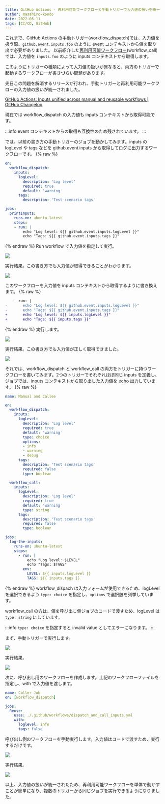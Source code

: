 ```yaml
---
title: GitHub Actions - 再利用可能ワークフローと手動トリガーで入力値の扱いを統一
author: masahiro-kondo
date: 2022-06-11
tags: [CI/CD, GitHub]
---
```


これまで、GitHub Actions の手動トリガー(workflow_dispatch)では、入力値を扱う際、`github.event.inputs.foo` のように event コンテキストから値を取り出す必要がありました。
以前紹介した[再利用可能ワークフロー](/blogs/2022/03/08/github-actions-reuse-workflows/)(workflow_call)では、入力値を `inputs.foo` のように inputs コンテキストから取得します。

このようにトリガーの種類によって入力値の扱いが異なると、両方のトリガーで起動するワークフローが書きづらい問題があります。

先日この問題を解消するリリースが行われ、手動トリガーと再利用可能ワークフローの入力値の扱いが統一されました。

[GitHub Actions&#058; Inputs unified across manual and reusable workflows | GitHub Changelog](https://github.blog/changelog/2022-06-10-github-actions-inputs-unified-across-manual-and-reusable-workflows/)

現在では workflow_dispatch の入力値も inputs コンテキストから取得可能です。

:::info
event コンテキストからの取得も互換性のため残されています。
:::

では、以前の書き方の手動トリガーのジョブを動かしてみます。inputs の logLevel や tags などを github.event.inputs から取得してログに出力するワークフローです。
{% raw %}
```yaml
on: 
  workflow_dispatch:
    inputs:
      logLevel:
        description: 'Log level'     
        required: true
        default: 'warning'
      tags:
        description: 'Test scenario tags'

jobs:
  printInputs:
    runs-on: ubuntu-latest
    steps:
    - run: |
        echo "Log level: ${{ github.event.inputs.logLevel }}"
        echo "Tags: ${{ github.event.inputs.tags }}" 
```
{% endraw %}
Run workflow で入力値を指定して実行。

![](https://i.gyazo.com/b9c79355aa1856f12e2966bdf6c4a44e.png)

実行結果。この書き方でも入力値が取得できることがわかります。

![](https://i.gyazo.com/fce67782d676d0933ed95e4e60c46dad.png)

このワークフローを入力値を inputs コンテキストから取得するように書き換えます。
{% raw %}
```diff
    - run: |
-       echo "Log level: ${{ github.event.inputs.logLevel }}"
-       echo "Tags: ${{ github.event.inputs.tags }}" 
+       echo "Log level: ${{ inputs.logLevel }}"
+       echo "Tags: ${{ inputs.tags }}" 
```
{% endraw %}
実行します。

![](https://i.gyazo.com/8fd4a699de9c1b2b9e9eecea3d419390.png)

実行結果。この書き方でも入力値が正しく取得できました。

![](https://i.gyazo.com/9b0b43cb2f4b72d34d4f4089b3436ef1.png)

それでは、workflow_dispatch と workflow_call の両方をトリガーに持つワークフローを書いてみます。2つのトリガーでそれぞれほぼ同じ inputs を定義し、ジョブでは、inputs コンテキストから取り出した入力値を echo 出力しています。
{% raw %}
```yaml
name: Manual and Callee

on:
  workflow_dispatch:
    inputs:
      logLevel:
        description: 'Log level'
        required: true
        default: 'warning'
        type: choice
        options:
        - info
        - warning
        - debug
      tags:
        description: 'Test scenario tags'
        required: false
        type: boolean

  workflow_call:
    inputs:
      logLevel:
        description: 'Log level'
        required: true
        default: 'warning'
        type: string
      tags:
        description: 'Test scenario tags'
        required: false
        type: boolean

jobs:
  log-the-inputs:
    runs-on: ubuntu-latest
    steps:
      - run: |
          echo "Log level: $LEVEL"
          echo "Tags: $TAGS"
        env:
          LEVEL: ${{ inputs.logLevel }}
          TAGS: ${{ inputs.tags }}
```
{% endraw %}
workflow_dispach は入力フォームが使用できるため、logLevel を選択できるよう `type: choice` を指定し、`options` で選択肢を列挙しています。

workflow_call の方は、値を呼び出し側ジョブのコードで渡すため、logLevel は `type: string` にしています。

:::info
`type: choice` を指定すると invalid value としてエラーになります。
:::


まず、手動トリガーで実行します。

![](https://i.gyazo.com/f88da54e7ead3dcf6b45a0d2818e10e1.png)

実行結果。

![](https://i.gyazo.com/c2828fc2f1462f4fa9faf8ac36e9340e.png)


次に、呼び出し用のワークフローを作成します。上記のワークフローファイルを指定し、with で入力値を渡します。

```yaml
name: Caller Job
on: [workflow_dispatch]

jobs:
  Reuse:
    uses: ./.github/workflows/dispatch_and_call_inputs.yml
    with:
      loglevel: info
      tags: false
```

呼び出し側のワークフローを手動実行します。入力値はコードで渡すため、実行するだけです。

![](https://i.gyazo.com/a59ce549af6575374995427aed5f9fe4.png)

実行結果。

![](https://i.gyazo.com/865756108c41e9d090bba8c25bca3784.png)


以上、入力値の扱いが統一されたため、再利用可能ワークフローを単体で動かすことが簡単になり、複数のトリガーから同じジョブを実行できるようになりました。
